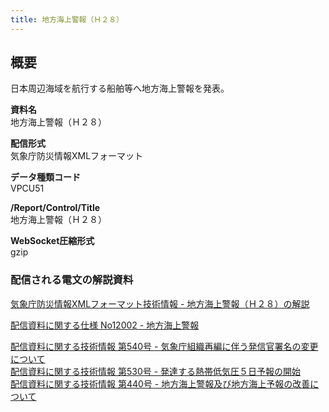 ```yaml
---
title: 地方海上警報（Ｈ２８）
---
```


## 概要
日本周辺海域を航行する船舶等へ地方海上警報を発表。

**資料名** <br/>
 地方海上警報（Ｈ２８）
 
**配信形式** <br/>
 気象庁防災情報XMLフォーマット

**データ種類コード** <br/>
 VPCU51

**/Report/Control/Title** <br/>
 地方海上警報（Ｈ２８）
 
**WebSocket圧縮形式** <br/>
 gzip

### 配信される電文の解説資料
 [気象庁防災情報XMLフォーマット技術情報 - 地方海上警報（Ｈ２８）の解説](https://dmdata.jp/docs/jma/manual/0212-0212.pdf)
 
 
 [配信資料に関する仕様 No12002 - 地方海上警報](https://www.data.jma.go.jp/suishin/shiyou/pdf/no12002)
 
 
 [配信資料に関する技術情報 第540号 - 気象庁組織再編に伴う発信官署名の変更について](https://dmdata.jp/docs/jma/technical/540.pdf) <br/>
 [配信資料に関する技術情報 第530号 - 発達する熱帯低気圧５日予報の開始](https://dmdata.jp/docs/jma/technical/530.pdf) <br/>
 [配信資料に関する技術情報 第440号 - 地方海上警報及び地方海上予報の改善について](https://dmdata.jp/docs/jma/technical/440.pdf)

